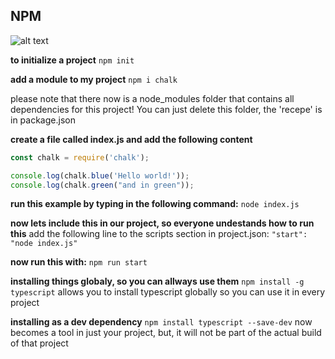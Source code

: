 ## NPM
![alt text](https://cdn.iconscout.com/icon/free/png-256/npm-226037.png "Logo Title Text 1")


**to initialize a project**
`npm init`

**add a module to my project**
`npm i chalk`

please note that there now is a node_modules folder that contains all dependencies for this project! You can just delete this folder, the 'recepe' is in package.json

**create a file called index.js and add the following content**
```javascript
const chalk = require('chalk');

console.log(chalk.blue('Hello world!'));
console.log(chalk.green("and in green"));
```

**run this example by typing in the following command:**
`node index.js`

**now lets include this in our project, so everyone undestands how to run this**
add the following line to the scripts section in project.json:
`"start": "node index.js"`

**now run this with:**
`npm run start`

**installing things globaly, so you can allways use them**
`npm install -g typescript` allows you to install typescript globally so you can use it in every project

**installing as a dev dependency**
`npm install typescript --save-dev` now becomes a tool in just your project, but, it will not be part of the actual build of that project